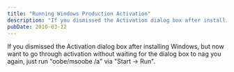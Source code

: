 ```yaml
---
title: "Running Windows Production Activation"
description: "If you dismissed the Activation dialog box after installing Windows, but now want to go through activation without waiting for the dialog box to nag y..."
pubDate: 2010-03-12
---
```


If you dismissed the Activation dialog box after installing Windows, but now want to go through activation without waiting for the dialog box to nag you again, just run "oobe/msoobe /a" via "Start -> Run".